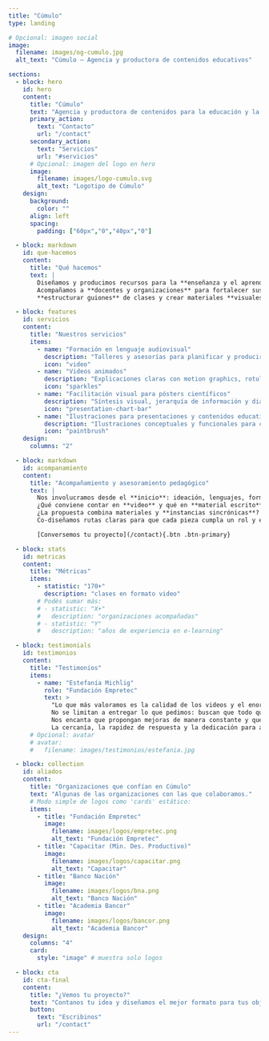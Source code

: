 ```yaml
---
title: "Cúmulo"
type: landing

# Opcional: imagen social
image:
  filename: images/og-cumulo.jpg
  alt_text: "Cúmulo — Agencia y productora de contenidos educativos"

sections:
  - block: hero
    id: hero
    content:
      title: "Cúmulo"
      text: "Agencia y productora de contenidos para la educación y la ciencia."
      primary_action:
        text: "Contacto"
        url: "/contact"
      secondary_action:
        text: "Servicios"
        url: "#servicios"
      # Opcional: imagen del logo en hero
      image:
        filename: images/logo-cumulo.svg
        alt_text: "Logotipo de Cúmulo"
    design:
      background:
        color: ""
      align: left
      spacing:
        padding: ["60px","0","40px","0"]

  - block: markdown
    id: que-hacemos
    content:
      title: "Qué hacemos"
      text: |
        Diseñamos y producimos recursos para la **enseñanza y el aprendizaje** en diversos formatos y plataformas.
        Acompañamos a **docentes y organizaciones** para fortalecer sus propuestas, elegir el formato adecuado para cada contenido,
        **estructurar guiones** de clases y crear materiales **visuales, audiovisuales y escritos** que acerquen sus iniciativas a las y los estudiantes.

  - block: features
    id: servicios
    content:
      title: "Nuestros servicios"
      items:
        - name: "Formación en lenguaje audiovisual"
          description: "Talleres y asesorías para planificar y producir contenidos educativos con criterios narrativos y técnicos."
          icon: "video"
        - name: "Videos animados"
          description: "Explicaciones claras con motion graphics, rotulación y recursos visuales que facilitan la comprensión."
          icon: "sparkles"
        - name: "Facilitación visual para pósters científicos"
          description: "Síntesis visual, jerarquía de información y diagramación para comunicar resultados con impacto."
          icon: "presentation-chart-bar"
        - name: "Ilustraciones para presentaciones y contenidos educativos"
          description: "Ilustraciones conceptuales y funcionales para clases, guías y presentaciones."
          icon: "paintbrush"
    design:
      columns: "2"

  - block: markdown
    id: acompanamiento
    content:
      title: "Acompañamiento y asesoramiento pedagógico"
      text: |
        Nos involucramos desde el **inicio**: ideación, lenguajes, formatos y experiencias de aprendizaje.
        ¿Qué conviene contar en **video** y qué en **material escrito**?  
        ¿La propuesta combina materiales y **instancias sincrónicas**? ¿Cómo articularlas sin repetir contenidos?
        Co-diseñamos rutas claras para que cada pieza cumpla un rol y el conjunto tenga **coherencia**.

        [Conversemos tu proyecto](/contact){.btn .btn-primary}

  - block: stats
    id: metricas
    content:
      title: "Métricas"
      items:
        - statistic: "170+"
          description: "clases en formato video"
        # Podés sumar más:
        # - statistic: "X+"
        #   description: "organizaciones acompañadas"
        # - statistic: "Y"
        #   description: "años de experiencia en e-learning"

  - block: testimonials
    id: testimonios
    content:
      title: "Testimonios"
      items:
        - name: "Estefanía Michlig"
          role: "Fundación Empretec"
          text: >
            "Lo que más valoramos es la calidad de los videos y el enorme compromiso con el que trabajan.
            No se limitan a entregar lo que pedimos: buscan que todo quede claro, atractivo y realmente útil para el usuario.
            Nos encanta que propongan mejoras de manera constante y que se pongan manos a la obra para lograr un producto cada vez mejor.
            La cercanía, la rapidez de respuesta y la dedicación para asegurarse de que todo quede perfecto hacen que trabajar juntos sea siempre un gusto."
      # Opcional: avatar
      # avatar:
      #   filename: images/testimonios/estefania.jpg

  - block: collection
    id: aliados
    content:
      title: "Organizaciones que confían en Cúmulo"
      text: "Algunas de las organizaciones con las que colaboramos."
      # Modo simple de logos como 'cards' estático:
      items:
        - title: "Fundación Empretec"
          image:
            filename: images/logos/empretec.png
            alt_text: "Fundación Empretec"
        - title: "Capacitar (Min. Des. Productivo)"
          image:
            filename: images/logos/capacitar.png
            alt_text: "Capacitar"
        - title: "Banco Nación"
          image:
            filename: images/logos/bna.png
            alt_text: "Banco Nación"
        - title: "Academia Bancor"
          image:
            filename: images/logos/bancor.png
            alt_text: "Academia Bancor"
    design:
      columns: "4"
      card:
        style: "image" # muestra solo logos

  - block: cta
    id: cta-final
    content:
      title: "¿Vemos tu proyecto?"
      text: "Contanos tu idea y diseñamos el mejor formato para tus objetivos."
      button:
        text: "Escribinos"
        url: "/contact"
---
```

